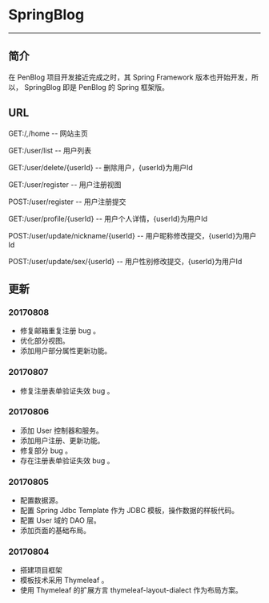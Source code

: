 # SpringBlog

****

## 简介
  在 PenBlog 项目开发接近完成之时，其 Spring Framework 
版本也开始开发，所以， SpringBlog 即是 PenBlog 的 
Spring 框架版。

## URL

  GET:/,/home -- 网站主页
  
  
  GET:/user/list -- 用户列表
  
  GET:/user/delete/{userId} -- 删除用户，{userId}为用户Id
  
  GET:/user/register -- 用户注册视图
  
  POST:/user/register -- 用户注册提交
  
  GET:/user/profile/{userId} --  用户个人详情，{userId}为用户Id
  
  POST:/user/update/nickname/{userId} -- 用户昵称修改提交，{userId}为用户Id
  
  POST:/user/update/sex/{userId} -- 用户性别修改提交，{userId}为用户Id
  
  
  
## 更新

### 20170808
  * 修复邮箱重复注册 bug 。
  * 优化部分视图。
  * 添加用户部分属性更新功能。

### 20170807
  * 修复注册表单验证失效 bug 。

### 20170806
  * 添加 User 控制器和服务。
  * 添加用户注册、更新功能。
  * 修复部分 bug 。
  * 存在注册表单验证失效 bug 。

### 20170805
  * 配置数据源。
  * 配置 Spring Jdbc Template 作为 JDBC 模板，操作数据的样板代码。
  * 配置 User 域的 DAO 层。
  * 添加页面的基础布局。

### 20170804
  * 搭建项目框架
  * 模板技术采用 Thymeleaf 。
  * 使用 Thymeleaf 的扩展方言 thymeleaf-layout-dialect 作为布局方案。